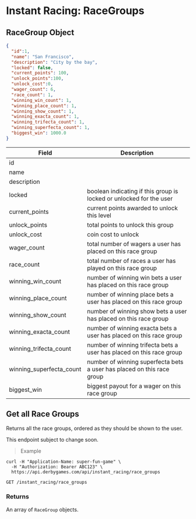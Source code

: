 # Instant Racing: RaceGroups

## RaceGroup Object

```json
{
  "id":1,
  "name": "San Francisco",
  "description": "City by the bay",
  "locked": false,
  "current_points": 100,
  "unlock_points":100,
  "unlock_cost":0,
  "wager_count": 6,
  "race_count": 1,
  "winning_win_count": 1,
  "winning_place_count": 1,
  "winning_show_count": 1,
  "winning_exacta_count": 1,
  "winning_trifecta_count": 1,
  "winning_superfecta_count": 1,
  "biggest_win": 1000.0
}
```

Field | Description
----- | -----------
id |
name |
description |
locked | boolean indicating if this group is locked or unlocked for the user
current_points | current points awarded to unlock this level
unlock_points | total points to unlock this group
unlock_cost | coin cost to unlock
wager_count | total number of wagers a user has placed on this race group
race_count | total number of races a user has played on this race group
winning_win_count | number of winning win bets a user has placed on this race group
winning_place_count | number of winning place bets a user has placed on this race group
winning_show_count | number of winning show bets a user has placed on this race group
winning_exacta_count | number of winning exacta bets a user has placed on this race group
winning_trifecta_count | number of winning trifecta bets a user has placed on this race group
winning_superfecta_count | number of winning superfecta bets a user has placed on this race group
biggest_win | biggest payout for a wager on this race group
## Get all Race Groups

Returns all the race groups, ordered as they should be shown to the user.

<aside class="warning">
This endpoint subject to change soon.
</aside>

> Example

```curl
curl -H "Application-Name: super-fun-game" \
  -H "Authorization: Bearer ABC123" \
  https://api.derbygames.com/api/instant_racing/race_groups
```

`GET /instant_racing/race_groups`

### Returns

An array of `RaceGroup` objects.
